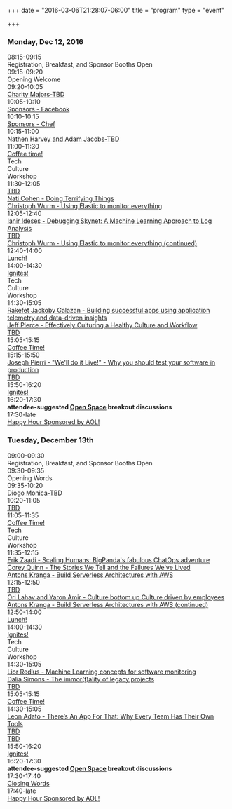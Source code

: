 +++
date = "2016-03-06T21:28:07-06:00"
title = "program"
type = "event"

+++

<div class = "row">
  <div class = "col-md-12">
    <div class = "row">
      <div class = "col-md-12 col-md-offset-4">
        <h3>Monday, Dec 12, 2016</h3>
      </div>
    </div>
    <!-- this div is repeated for each timeslot -->
    <div class = "row">
      <div class = "col-md-2">
        <time>08:15-09:15</time>
      </div>
      <div class = "col-md-9 box">
        Registration, Breakfast, and Sponsor Booths Open
      </div>
    </div> <!-- end timeslot div -->
    <!-- this div is repeated for each timeslot -->
    <div class = "row">
      <div class = "col-md-2">
        <time>09:15-09:20</time>
      </div>
      <div class = "col-md-9 box">
        Opening Welcome
      </div>
    </div> <!-- end timeslot div -->
    <!-- this div is repeated for each timeslot -->
    <div class = "row">
      <div class = "col-md-2">
        <time>09:20-10:05</time>
      </div>
      <div class = "col-md-9 box">
        <a href="/events/2016-telaviv/program/charitymajors">Charity Majors-TBD</a>
      </div>
    </div> <!-- end timeslot div -->
    <!-- this div is repeated for each timeslot -->
    <div class = "row">
      <div class = "col-md-2">
        <time>10:05-10:10</time>
      </div>
      <div class = "col-md-9 box">
        <a href="/events/2016-boston/program/sponsors-facebook">Sponsors - Facebook</a>
      </div>
    </div> <!-- end timeslot div -->
    <!-- this div is repeated for each timeslot -->
    <div class = "row">
      <div class = "col-md-2">
        <time>10:10-10:15</time>
      </div>
      <div class = "col-md-9 box">
        <a href="/events/2016-boston/program/sponsors-chef">Sponsors - Chef</a>
      </div>
    </div> <!-- end timeslot div -->
    <div class = "row">
      <div class = "col-md-2">
        <time>10:15-11:00</time>
      </div>
      <div class = "col-md-9 box">
        <a href="/events/2016-telaviv/program/nathanharvey">Nathen Harvey and Adam Jacobs-TBD</a>
      </div>
    </div> <!-- end timeslot div -->
    <!-- this div is repeated for each timeslot -->
    <div class = "row">
      <div class = "col-md-2">
        <time>11:00-11:30</time>
      </div>
      <div class = "col-md-9 box">
        <a href="/events/2016-telaviv/program/coffeesponsor">Coffee time!</a>
      </div>
    </div> <!-- end timeslot div -->
    <!-- this div is repeated for each timeslot -->
    <div class = "row">
      <div class = "col-md-3 col-md-offset-3">
        Tech
      </div>
      <div class = "col-md-3">
        Culture
      </div>
      <div class = "col-md-3">
        Workshop
      </div>
    </div> <!-- end timeslot div -->
    <!-- this div is repeated for each timeslot -->
    <div class = "row">
      <div class = "col-md-2">
        <time>11:30-12:05</time>
      </div>
      <div class = "col-md-3 box">
        <a href="/events/2016-telaviv/program/tbd">TBD</a>
      </div>
      <div class = "col-md-3 box">
        <a href="/events/2016-telaviv/program/naticohen">Nati Cohen - Doing Terrifying Things</a>
      </div>
      <div class = "col-md-3 box">
        <a href="/events/2016-telaviv/program/christophwurm">Christoph Wurm - Using Elastic to monitor everything</a>
      </div>
    </div> <!-- end timeslot div -->
    <!-- this div is repeated for each timeslot -->
    <div class = "row">
      <div class = "col-md-2">
        <time>12:05-12:40</time>
      </div>
      <div class = "col-md-3 box">
        <a href="/events/2016-telaviv/program/ianirideses">Ianir Ideses - Debugging Skynet: A Machine Learning Approach to Log Analysis</a>
      </div>
      <div class = "col-md-3 box">
        <a href="/events/2016-telaviv/program/tbd">TBD</a>
      </div>
      <div class = "col-md-3 box">
        <a href="/events/2016-telaviv/program/christophwurm">Christoph Wurm - Using Elastic to monitor everything (continued)</a>
      </div>
    </div> <!-- end timeslot div -->
    <!-- this div is repeated for each timeslot -->
    <div class = "row">
      <div class = "col-md-2">
        <time>12:40-14:00</time>
      </div>
      <div class = "col-md-9 box">
        <a href="/events/2016-telaviv/program/lunchsponsor">Lunch!</a>
      </div>
    </div> <!-- end timeslot div -->
    <!-- this div is repeated for each timeslot -->
    <div class = "row">
      <div class = "col-md-2">
        <time>14:00-14:30</time>
      </div>
      <div class = "col-md-9 box">
        <a href="/events/2016-telaviv/program/ignites">Ignites!</a>
      </div>
    </div> <!-- end timeslot div -->
    <!-- this div is repeated for each timeslot -->
    <div class = "row">
      <div class = "col-md-3 col-md-offset-3">
        Tech
      </div>
      <div class = "col-md-3">
        Culture
      </div>
      <div class = "col-md-3">
        Workshop
      </div>
    </div> <!-- end timeslot div -->
    <!-- this div is repeated for each timeslot -->
    <div class = "row">
      <div class = "col-md-2">
        <time>14:30-15:05</time>
      </div>
      <div class = "col-md-3 box">
        <a href="/events/2016-telaviv/program/rakefet">Rakefet Jackoby Galazan - Building successful apps using application telemetry and data-driven insights</a>
      </div>
      <div class = "col-md-3 box">
        <a href="/events/2016-telaviv/program/jeffpierce">Jeff Pierce - Effectively Culturing a Healthy Culture and Workflow</a>
      </div>
      <div class = "col-md-3 box">
        <a href="/events/2016-telaviv/program/tbd">TBD</a>
      </div>
    </div> <!-- end timeslot div -->
    <!-- this div is repeated for each timeslot -->
    <div class = "row">
      <div class = "col-md-2">
        <time>15:05-15:15</time>
      </div>
      <div class = "col-md-9 box">
        <a href="/events/2016-telaviv/program/coffeesponsor">Coffee Time!</a>
      </div>
    </div> <!-- end timeslot div -->
    <!-- this div is repeated for each timeslot -->
    <div class = "row">
      <div class = "col-md-2">
        <time>15:15-15:50</time>
      </div>
      <div class = "col-md-3 box">
        <a href="/events/2016-telaviv/program/anjuan-simmons">Joseph Pierri - "We'll do it Live!" - Why you should test your software in production</a>
      </div>
      <div class = "col-md-3 box">
        <a href="/events/2016-telaviv/program/tbd">TBD</a>
      </div>
    </div> <!-- end timeslot div -->
    <!-- this div is repeated for each timeslot -->
    <div class = "row">
      <div class = "col-md-2">
        <time>15:50-16:20</time>
      </div>
      <div class = "col-md-9 box">
        <a href="/events/2016-telaviv/program/ignites">Ignites!</a>
      </div>
    </div> <!-- end timeslot div -->
    <!-- this div is repeated for each timeslot -->
    <div class = "row">
      <div class = "col-md-2">
        <time>16:20-17:30</time>
      </div>
      <div class = "col-md-9 box">
        <strong>attendee-suggested <a href="/pages/open-space-format">Open Space</a> breakout discussions</strong>
      </div>
    </div> <!-- end timeslot div -->
    <!-- this div is repeated for each timeslot -->
    <div class = "row">
      <div class = "col-md-2">
        <time>17:30-late</time>
      </div>
      <div class = "col-md-9 box">
        <a href="/events/2016-telaviv/program/happyhour">Happy Hour Sponsored by AOL!</a>
      </div>
    </div> <!-- end timeslot div -->
  </div><!-- end day 1 -->
  <div class = "col-md-12">
    <div class = "row">
      <div class = "col-md-12 col-md-offset-4">
        <h3>Tuesday, December 13th</h3>
      </div>
    </div>
    <!-- this div is repeated for each timeslot -->
    <div class = "row">
      <div class = "col-md-2">
        <time>09:00-09:30</time>
      </div>
      <div class = "col-md-9 box">
        Registration, Breakfast, and Sponsor Booths Open
      </div>
    </div> <!-- end timeslot div -->
    <!-- this div is repeated for each timeslot -->
    <div class = "row">
      <div class = "col-md-2">
        <time>09:30-09:35</time>
      </div>
      <div class = "col-md-9 box">
        Opening Words
      </div>
    </div> <!-- end timeslot div -->
    <!-- this div is repeated for each timeslot -->
    <div class = "row">
      <div class = "col-md-2">
        <time>09:35-10:20</time>
      </div>
      <div class = "col-md-9 box">
        <a href="/events/2016-telaviv/program/diogomonica">Diogo Monica-TBD</a>
      </div>
    </div> <!-- end timeslot div -->
    <!-- this div is repeated for each timeslot -->
    <div class = "row">
      <div class = "col-md-2">
        <time>10:20-11:05</time>
      </div>
      <div class = "col-md-9 box">
        <a href="/events/2016-telaviv/program/tbd">TBD</a>
      </div>
    </div> <!-- end timeslot div -->
    <!-- this div is repeated for each timeslot -->
    <div class = "row">
      <div class = "col-md-2">
        <time>11:05-11:35</time>
      </div>
      <div class = "col-md-9 box">
        <a href="/events/2016-telaviv/program/coffeesponsor">Coffee Time!</a>
      </div>
    </div> <!-- end timeslot div -->
    <!-- this div is repeated for each timeslot -->
    <div class = "row">
      <div class = "col-md-3 col-md-offset-3">
        Tech
      </div>
      <div class = "col-md-3">
        Culture
      </div>
      <div class = "col-md-3">
        Workshop
      </div>
    </div> <!-- end timeslot div -->
    <!-- this div is repeated for each timeslot -->
    <div class = "row">
      <div class = "col-md-2">
        <time>11:35-12:15</time>
      </div>
      <div class = "col-md-3 box">
        <a href="/events/2016-telaviv/program/rakefet">Erik Zaadi - Scaling Humans: BigPanda's fabulous ChatOps adventure</a>
      </div>
      <div class = "col-md-3 box">
        <a href="/events/2016-telaviv/program/coreyquinn">Corey Quinn - The Stories We Tell and the Failures We've Lived</a>
      </div>
      <div class = "col-md-3 box">
        <a href="/events/2016-telaviv/program/antonskranga">Antons Kranga - Build Serverless Architectures with AWS</a>
      </div>
    </div> <!-- end timeslot div -->
    <!-- this div is repeated for each timeslot -->
    <div class = "row">
      <div class = "col-md-2">
        <time>12:15-12:50</time>
      </div>
      <div class = "col-md-3 box">
        <a href="/events/2016-telaviv/program/tbd">TBD</a>
      </div>
      <div class = "col-md-3 box">
        <a href="/events/2016-telaviv/program/yaronamirorilahav">Ori Lahav and Yaron Amir - Culture bottom up Culture driven by employees</a>
      </div>
      <div class = "col-md-3 box">
        <a href="/events/2016-telaviv/program/antonskranga">Antons Kranga - Build Serverless Architectures with AWS (continued)</a>
      </div>
    </div> <!-- end timeslot div -->
    <!-- this div is repeated for each timeslot -->
    <div class = "row">
      <div class = "col-md-2">
        <time>12:50-14:00</time>
      </div>
      <div class = "col-md-9 box">
        <a href="/events/2016-telaviv/program/lunchsponsor">Lunch!</a>
      </div>
    </div> <!-- end timeslot div -->
    <!-- this div is repeated for each timeslot -->
    <div class = "row">
      <div class = "col-md-2">
        <time>14:00-14:30</time>
      </div>
      <div class = "col-md-9 box">
        <a href="/events/2016-telaviv/program/ignites">Ignites!</a>
      </div>
    </div> <!-- end timeslot div -->
    <!-- this div is repeated for each timeslot -->
    <div class = "row">
      <div class = "col-md-3 col-md-offset-3">
        Tech
      </div>
      <div class = "col-md-3">
        Culture
      </div>
      <div class = "col-md-3">
        Workshop
      </div>
    </div> <!-- end timeslot div -->
    <!-- this div is repeated for each timeslot -->
    <div class = "row">
      <div class = "col-md-2">
        <time>14:30-15:05</time>
      </div>
      <div class = "col-md-3 box">
        <a href="/events/2016-telaviv/program/liorredlus">Lior Redlus - Machine Learning concepts for software monitoring</a>
      </div>
      <div class = "col-md-3 box">
        <a href="/events/2016-telaviv/program/daliasimons">Dalia Simons - The immor(t)ality of legacy projects</a>
      </div>
      <div class = "col-md-3 box">
        <a href="/events/2016-telaviv/program/tbd">TBD</a>
      </div>
    </div> <!-- end timeslot div -->
    <!-- this div is repeated for each timeslot -->
    <div class = "row">
      <div class = "col-md-2">
        <time>15:05-15:15</time>
      </div>
      <div class = "col-md-9 box">
        <a href="/events/2016-telaviv/program/coffeesponsor">Coffee Time!</a>
      </div>
    </div> <!-- end timeslot div -->
    <!-- this div is repeated for each timeslot -->
    <div class = "row">
      <div class = "col-md-2">
        <time>14:30-15:05</time>
      </div>
      <div class = "col-md-3 box">
        <a href="/events/2016-telaviv/program/leonadato">Leon Adato - There’s An App For That: Why Every Team Has Their Own Tools</a>
      </div>
      <div class = "col-md-3 box">
        <a href="/events/2016-telaviv/program/tbd">TBD</a>
      </div>
      <div class = "col-md-3 box">
        <a href="/events/2016-telaviv/program/tbd">TBD</a>
      </div>
    </div> <!-- end timeslot div -->
    <!-- this div is repeated for each timeslot -->
    <div class = "row">
      <div class = "col-md-2">
        <time>15:50-16:20</time>
      </div>
      <div class = "col-md-9 box">
        <a href="/events/2016-telaviv/program/ignites">Ignites!</a>
      </div>
    </div> <!-- end timeslot div -->
    <!-- this div is repeated for each timeslot -->
    <div class = "row">
      <div class = "col-md-2">
        <time>16:20-17:30</time>
      </div>
      <div class = "col-md-9 box">
        <strong>attendee-suggested <a href="/pages/open-space-format">Open Space</a> breakout discussions</strong>
      </div>
    </div> <!-- end timeslot div -->
    <!-- this div is repeated for each timeslot -->
    <div class = "row">
      <div class = "col-md-2">
        <time>17:30-17:40</time>
      </div>
      <div class = "col-md-9 box">
        <a href="/events/2016-telaviv/program/closing">Closing Words</a>
      </div>
    </div> <!-- end timeslot div -->
    <!-- this div is repeated for each timeslot -->
    <div class = "row">
      <div class = "col-md-2">
        <time>17:40-late</time>
      </div>
      <div class = "col-md-9 box">
        <a href="/events/2016-telaviv/program/happyhour">Happy Hour Sponsored by AOL!</a>
      </div>
    </div> <!-- end timeslot div -->
  </div><!-- end day 2 -->
</div>
